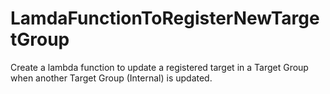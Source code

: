 # LamdaFunctionToRegisterNewTargetGroup
Create a lambda function to update a registered target in a Target Group when another Target Group (Internal) is updated.
